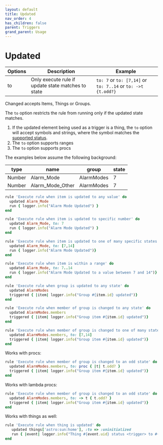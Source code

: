```yaml
---
layout: default
title: Updated
nav_order: 4
has_children: false
parent: Triggers
grand_parent: Usage
---
```


# Updated 



| Options | Description                                        | Example                                                       |
| ------- | -------------------------------------------------- | ------------------------------------------------------------- |
| to      | Only execute rule if update state matches to state | `to: 7` or `to: [7,14]` or `to: 7..14`  or `to: ->t {t.odd?}` |

Changed accepts Items, Things or Groups. 

The `to` option restricts the rule from running only if the updated state matches.

1. If the updated element being used as a trigger is a thing, the `to` option will accept symbols and strings, where the symbol matches the [supported status](https://www.openhab.org/docs/concepts/things.html).
2. The `to` option supports ranges
3. The `to` option supports procs

The examples below assume the following background:

| type   | name             | group      | state |
| ------ | ---------------- | ---------- | ----- |
| Number | Alarm_Mode       | AlarmModes | 7     |
| Number | Alarm_Mode_Other | AlarmModes | 7     |


```ruby
rule 'Execute rule when item is updated to any value' do
  updated Alarm_Mode
  run { logger.info("Alarm Mode Updated") }
end
```

```ruby
rule 'Execute rule when item is updated to specific number' do
  updated Alarm_Mode, to: 7
  run { logger.info("Alarm Mode Updated") }
end
```

```ruby
rule 'Execute rule when item is updated to one of many specific states' do
  updated Alarm_Mode, to: [7,14]
  run { logger.info("Alarm Mode Updated")}
end
```

```ruby
rule 'Execute rule when item is within a range' do
  updated Alarm_Mode, to: 7..14
  run { logger.info("Alarm Mode Updated to a value between 7 and 14")}
end
```


```ruby
rule 'Execute rule when group is updated to any state' do
  updated AlarmModes
  triggered { |item| logger.info("Group #{item.id} updated")}
end  
```

```ruby
rule 'Execute rule when member of group is changed to any state' do
  updated AlarmModes.members
  triggered { |item| logger.info("Group item #{item.id} updated")}
end 
```

```ruby
rule 'Execute rule when member of group is changed to one of many states' do
  updated AlarmModes.members, to: [7,14]
  triggered { |item| logger.info("Group item #{item.id} updated")}
end

```

Works with procs:
```ruby
rule 'Execute rule when member of group is changed to an odd state' do
  updated AlarmModes.members, to: proc { |t| t.odd? }
  triggered { |item| logger.info("Group item #{item.id} updated")}
end
```

Works with lambda procs:
```ruby
rule 'Execute rule when member of group is changed to an odd state' do
  updated AlarmModes.members, to: -> t { t.odd? }
  triggered { |item| logger.info("Group item #{item.id} updated")}
end
```

Works with things as well:
```ruby
rule 'Execute rule when thing is updated' do
   updated things['astro:sun:home'], :to => :uninitialized
   run { |event| logger.info("Thing #{event.uid} status <trigger> to #{event.status}") }
end
```

